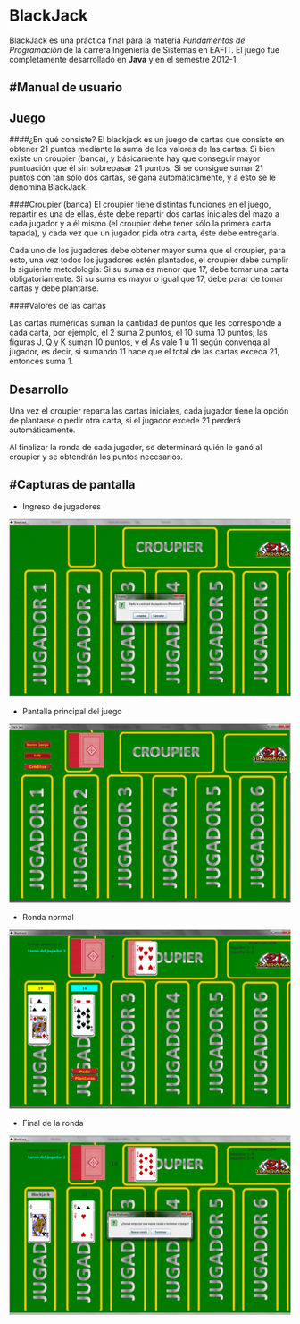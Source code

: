 BlackJack
==========
BlackJack es una práctica final para la materia *Fundamentos de Programación* de la carrera Ingeniería de Sistemas en EAFIT. El juego fue completamente desarrollado en **Java** y en el semestre 2012-1.

#Manual de usuario
---

Juego
---
####¿En qué consiste?
El blackjack es un juego de cartas que consiste en obtener 21 puntos mediante la suma de los valores de las cartas. Si bien existe un croupier (banca), y básicamente hay que conseguir mayor puntuación que él sin sobrepasar 21 puntos.
Si se consigue sumar 21 puntos con tan sólo dos cartas, se gana automáticamente, y a esto se le denomina BlackJack.

####Croupier (banca)
El croupier tiene distintas funciones en el juego, repartir es una de ellas, éste debe repartir dos cartas iniciales del mazo a cada jugador y a él mismo (el croupier debe tener sólo la primera carta tapada), y cada vez que un jugador pida otra carta, éste debe entregarla.

Cada uno de los jugadores debe obtener mayor suma que el croupier, para esto, una vez todos los jugadores estén plantados, el croupier debe cumplir la siguiente metodología:
Si su suma es menor que 17, debe tomar una carta obligatoriamente.
Si su suma es mayor o igual que 17, debe parar de tomar cartas y debe plantarse.

####Valores de las cartas

Las cartas numéricas suman la cantidad de puntos que les corresponde a cada carta, por ejemplo, el 2 suma 2 puntos, el 10 suma 10 puntos; las figuras J, Q y K suman 10 puntos, y el As vale 1 u 11 según convenga al jugador, es decir, si sumando 11 hace que el total de las cartas exceda 21, entonces suma 1.

Desarrollo
---
Una vez el croupier reparta las cartas iniciales, cada jugador tiene la opción de plantarse o pedir otra carta, si el jugador excede 21 perderá automáticamente.

Al finalizar la ronda de cada jugador, se determinará quién le ganó al croupier y se obtendrán los puntos necesarios.

#Capturas de pantalla
---

* Ingreso de jugadores

![alt img](https://github.com/svanegas/first_blackjack/blob/master/screenshots/players.png)

* Pantalla principal del juego

![alt img](https://github.com/svanegas/first_blackjack/blob/master/screenshots/game.png)

* Ronda normal

![alt img](https://github.com/svanegas/first_blackjack/blob/master/screenshots/round.png)

* Final de la ronda

![alt img](https://github.com/svanegas/first_blackjack/blob/master/screenshots/new_round.png)
